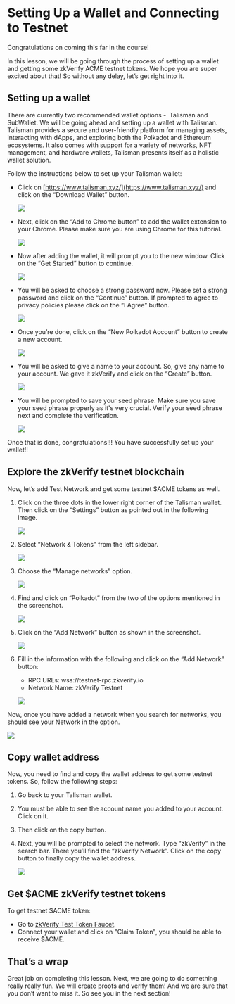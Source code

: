 # Setting Up a Wallet and Connecting to Testnet

Congratulations on coming this far in the course!

In this lesson, we will be going through the process of setting up a wallet and getting some zkVerify ACME testnet tokens. We hope you are super excited about that! So without any delay, let’s get right into it.

## Setting up a wallet

There are currently two recommended wallet options -  Talisman and SubWallet. We will be going ahead and setting up a wallet with Talisman. Talisman provides a secure and user-friendly platform for managing assets, interacting with dApps, and exploring both the Polkadot and Ethereum ecosystems. It also comes with support for a variety of networks, NFT management, and hardware wallets, Talisman presents itself as a holistic wallet solution.

Follow the instructions below to set up your Talisman wallet:

- Click on [https://www.talisman.xyz/](https://www.talisman.xyz/) and click on the “Download Wallet” button.
    
    ![](https://github.com/0xmetaschool/Learning-Projects/blob/main/assests_for_all/assets-for-zkverify-horizen/Lesson%206_%20Setting%20Up%20a%20Wallet%20and%20Connecting%20to%20Testnet/image4.png?raw=true)
    
- Next, click on the “Add to Chrome button” to add the wallet extension to your Chrome. Please make sure you are using Chrome for this tutorial.
    
    ![](https://github.com/0xmetaschool/Learning-Projects/blob/main/assests_for_all/assets-for-zkverify-horizen/Lesson%206_%20Setting%20Up%20a%20Wallet%20and%20Connecting%20to%20Testnet/image10.png?raw=true_)
    
- Now after adding the wallet, it will prompt you to the new window. Click on the “Get Started” button to continue.
    
    ![](https://github.com/0xmetaschool/Learning-Projects/blob/main/assests_for_all/assets-for-zkverify-horizen/Lesson%206_%20Setting%20Up%20a%20Wallet%20and%20Connecting%20to%20Testnet/image5.png?raw=true)
    
- You will be asked to choose a strong password now. Please set a strong password and click on the “Continue” button. If prompted to agree to privacy policies please click on the “I Agree” button.
    
    ![](https://github.com/0xmetaschool/Learning-Projects/blob/main/assests_for_all/assets-for-zkverify-horizen/Lesson%206_%20Setting%20Up%20a%20Wallet%20and%20Connecting%20to%20Testnet/image6.png?raw=true)
    
- Once you’re done, click on the “New Polkadot Account” button to create a new account.
    
    ![](https://github.com/0xmetaschool/Learning-Projects/blob/main/assests_for_all/assets-for-zkverify-horizen/Lesson%206_%20Setting%20Up%20a%20Wallet%20and%20Connecting%20to%20Testnet/image2.png?raw=true)
    
- You will be asked to give a name to your account. So, give any name to your account. We gave it zkVerify and click on the “Create” button.
    
    ![](https://github.com/0xmetaschool/Learning-Projects/blob/main/assests_for_all/assets-for-zkverify-horizen/Lesson%206_%20Setting%20Up%20a%20Wallet%20and%20Connecting%20to%20Testnet/image8.png?raw=true)
    
- You will be prompted to save your seed phrase. Make sure you save your seed phrase properly as it's very crucial. Verify your seed phrase next and complete the verification.
    
    ![](https://github.com/0xmetaschool/Learning-Projects/blob/main/assests_for_all/assets-for-zkverify-horizen/Lesson%206_%20Setting%20Up%20a%20Wallet%20and%20Connecting%20to%20Testnet/image1.png?raw=true_)
    

Once that is done, congratulations!!! You have successfully set up your wallet!!

## Explore the zkVerify testnet blockchain

Now, let’s add Test Network and get some testnet $ACME tokens as well.

1. Click on the three dots in the lower right corner of the Talisman wallet. Then click on the “Settings” button as pointed out in the following image.
    
    ![](https://github.com/0xmetaschool/Learning-Projects/blob/main/assests_for_all/assets-for-zkverify-horizen/Lesson%206_%20Setting%20Up%20a%20Wallet%20and%20Connecting%20to%20Testnet/image15.png?raw=true)
    
2. Select “Network & Tokens” from the left sidebar.
    
    ![](https://github.com/0xmetaschool/Learning-Projects/blob/main/assests_for_all/assets-for-zkverify-horizen/Lesson%206_%20Setting%20Up%20a%20Wallet%20and%20Connecting%20to%20Testnet/image7.png?raw=true)
    
3. Choose the “Manage networks” option.
    
    ![](https://github.com/0xmetaschool/Learning-Projects/blob/main/assests_for_all/assets-for-zkverify-horizen/Lesson%206_%20Setting%20Up%20a%20Wallet%20and%20Connecting%20to%20Testnet/image3.png?raw=true)
    
4. Find and click on “Polkadot” from the two of the options mentioned in the screenshot.
    
    ![](https://github.com/0xmetaschool/Learning-Projects/blob/main/assests_for_all/assets-for-zkverify-horizen/Lesson%206_%20Setting%20Up%20a%20Wallet%20and%20Connecting%20to%20Testnet/image9.png?raw=true)
    
5. Click on the “Add Network” button as shown in the screenshot.
    
    ![](https://github.com/0xmetaschool/Learning-Projects/blob/main/assests_for_all/assets-for-zkverify-horizen/Lesson%206_%20Setting%20Up%20a%20Wallet%20and%20Connecting%20to%20Testnet/image11.png?raw=true)
    
6. Fill in the information with the following and click on the “Add Network” button:
    - RPC URLs: wss://testnet-rpc.zkverify.io
    - Network Name: zkVerify Testnet

    ![](https://github.com/0xmetaschool/Learning-Projects/blob/main/assests_for_all/assets-for-zkverify-horizen/Lesson%206_%20Setting%20Up%20a%20Wallet%20and%20Connecting%20to%20Testnet/image13.png?raw=true)

Now, once you have added a network when you search for networks, you should see your Network in the option.

![](https://github.com/0xmetaschool/Learning-Projects/blob/main/assests_for_all/assets-for-zkverify-horizen/Lesson%206_%20Setting%20Up%20a%20Wallet%20and%20Connecting%20to%20Testnet/image14.png?raw=true)

## Copy wallet address

Now, you need to find and copy the wallet address to get some testnet tokens. So, follow the following steps:

1. Go back to your Talisman wallet.
2. You must be able to see the account name you added to your account. Click on it.
3. Then click on the copy button.
4. Next, you will be prompted to select the network. Type “zkVerify” in the search bar. There you’ll find the “zkVerify Network”. Click on the copy button to finally copy the wallet address.
    
    ![](https://github.com/0xmetaschool/Learning-Projects/blob/main/assests_for_all/assets-for-zkverify-horizen/Lesson%206_%20Setting%20Up%20a%20Wallet%20and%20Connecting%20to%20Testnet/image12.png?raw=true)
    

## Get $ACME zkVerify testnet tokens

To get testnet $ACME token:

- Go to [zkVerify Test Token Faucet](https://www.zkay.io/faucet).
- Connect your wallet and click on "Claim Token", you should be able to receive $ACME.

## That’s a wrap

Great job on completing this lesson. Next, we are going to do something really really fun. We will create proofs and verify them! And we are sure that you don’t want to miss it. So see you in the next section!
